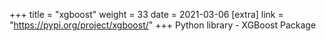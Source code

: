 +++
title = "xgboost"
weight = 33
date = 2021-03-06
[extra]
link = "https://pypi.org/project/xgboost/"
+++
Python library - XGBoost Package

